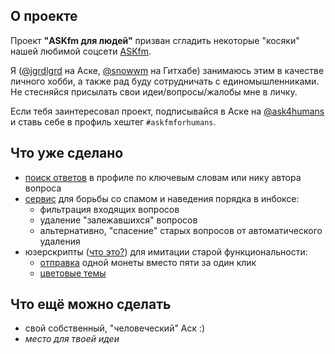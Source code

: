 ## О проекте

Проект **"ASKfm для людей"** призван сгладить некоторые "косяки" нашей любимой соцсети [ASKfm](https://ask.fm/).

Я ([@jgrdlgrd](https://ask.fm/jgrdlgrd) на Аске, [@snowwm](https://github.com/snowwm) на Гитхабе) занимаюсь этим в качестве личного хобби, а также рад буду сотрудничать с единомышленниками.
Не стесняйся присылать свои идеи/вопросы/жалобы мне в личку.

Если тебя заинтересовал проект, подписывайся в Аске на [@ask4humans](https://ask.fm/ask4humans) и ставь себе в профиль хештег `#askfmforhumans`.

## Что уже сделано

* [поиск ответов](/search) в профиле по ключевым словам или нику автора вопроса
* [сервис](/bot) для борьбы со спамом и наведения порядка в инбоксе:
  * фильтрация входящих вопросов
  * удаление "залежавшихся" вопросов
  * альтернативно, "спасение" старых вопросов от автоматического удаления
* юзерскрипты ([что это?](https://greasyfork.org/ru/help/installing-user-scripts)) для имитации старой функциональности:
  * [отправка](https://greasyfork.org/ru/scripts/422546-askfmforhumans-1coin) одной монеты вместо пяти за один клик
  * [цветовые темы](https://greasyfork.org/ru/scripts/425738-askfmforhumans-themes)

## Что ещё можно сделать

* свой собственный, "человеческий" Аск :)
* *место для твоей идеи*
